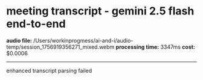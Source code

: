 # meeting transcript - gemini 2.5 flash end-to-end

**audio file:** /Users/workinprogmess/ai-and-i/audio-temp/session_1756919356271_mixed.webm
**processing time:** 3347ms
**cost:** $0.0006

---

enhanced transcript parsing failed